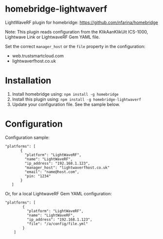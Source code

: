 # homebridge-lightwaverf

LightWaveRF plugin for homebridge: https://github.com/nfarina/homebridge

Note: This plugin reads configuration from the KlikAanKlikUit ICS-1000, Lightwave Link or LightwaveRF Gem YAML file.

Set the correct `manager_host` or the `file` property in the configuration:
- web.trustsmartcloud.com
- lightwaverfhost.co.uk

# Installation

1. Install homebridge using: `npm install -g homebridge`
2. Install this plugin using: `npm install -g homebridge-lightwaverf`
3. Update your configuration file. See the sample below.

# Configuration

Configuration sample:

 ```
"platforms": [
        {
          "platform": "LightWaveRF",
          "name": "LightWaveRF",
          "ip_address": "192.168.1.123",
          "manager_host": "lightwaverfhost.co.uk"
          "email": "name@host.com",
          "pin: "1234"
        }   
    ]
```

Or, for a local LightwaveRF Gem YAML configuration:

```
"platforms": [
        {
          "platform": "LightWaveRF",
          "name": "LightWaveRF",
          "ip_address": "192.168.1.123",
          "file": "/a/config/file.yml"
        }
    ]
```
